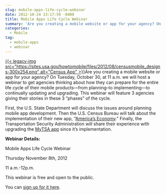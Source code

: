 ```yaml
---
slug: mobile-apps-life-cycle-webinar
date: 2012-10-24 13:17:59 -0400
title: Mobile Apps Life Cycle Webinar
summary: 'Are you creating a mobile website or app for your agency? On Tuesday, October 30, at 11 a.m. we will host a webinar to get agencies thinking about how they can prepare for the entire life cycle of their  mobile products&mdash;from planning&#8211;to implementing&#8212;to continually updating and upgrading. This webinar will'
categories:
  - Mobile
tag:
  - mobile-apps
  - webinar
---
```


[{{< legacy-img src="https://sites.usa.gov/howtomobile/files/2012/08/censusmobile_designs-300x254.png" alt="Census App" >}}](https://sites.usa.gov/howtomobile/files/2012/08/censusmobile_designs.png)Are you creating a mobile website or app for your agency? On Tuesday, October 30, at 11 a.m. we will host a webinar to get agencies thinking about how they can prepare for the entire life cycle of their mobile products—from planning&#8211;to implementing&#8212;to continually updating and upgrading. This webinar will feature 3 agencies giving their stories in these 3 &#8220;phases&#8221; of the cycle.

First, the U.S. State Department will discuss the issues around planning mobile app development. Then the U.S. Census Bureau will talk about the implementation of their new app, &#8220;[America&#8217;s Economy](http://apps.usa.gov/america's-economy.shtml).&#8221; Finally, the Transportation Security Administration will share their experience with upgrading the [MyTSA app](http://apps.usa.gov/tsa-app.shtml) since it&#8217;s implementation.

**Webinar Details:**
  
Mobile Apps Life Cycle Webinar
  
Thursday November 8th, 2012
  
11 a.m.-12p.m.
  
This webinar is free and open to the public.
  
You can [sign up for it here](http://www.howto.gov/training/classes/mobile-app-life-cycle).

 